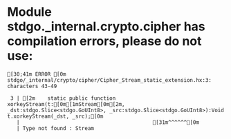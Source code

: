 # Module stdgo._internal.crypto.cipher has compilation errors, please do not use:
```
[30;41m ERROR [0m stdgo/_internal/crypto/cipher/Cipher_Stream_static_extension.hx:3: characters 43-49

 3 | [2m    static public function xorkeyStream(t:[0m[1mStream[0m[2m, _dst:stdgo.Slice<stdgo.GoUInt8>, _src:stdgo.Slice<stdgo.GoUInt8>):Void t.xorkeyStream(_dst, _src);[0m
   |                                           [31m^^^^^^[0m
   | Type not found : Stream


```

